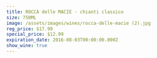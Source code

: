 ```yaml
---
title: ROCCA delle MACIE - chianti classico
size: 750ML
image: /assets/images/wines/rocca-delle-macie (2).jpg
reg_price: $17.99
special_price: $12.99
expiration_date: 2016-08-03T00:00:00.000Z
show_wine: true
---
```




